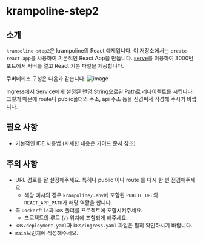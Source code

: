 # krampoline-step2

## 소개

`krampoline-step2`은 krampoline의 React 예제입니다. 
이 저장소에서는 `create-react-app`를 사용하여 기본적인 React App을 만듭니다.
[serve](https://www.npmjs.com/package/serve)를 이용하여 3000번 포트에서 서버를 열고 React 기본 파일을 제공합니다.


쿠버네티스 구성은 다음과 같습니다.
![image](https://github.com/MonoKim01/krampoline-step1/assets/85483855/248fb708-aa34-446b-9d0c-8bb30c9bc5f4)

Ingress에서 Service에게 설정된 랜덤 String으로된 Path로 리다이렉트를 시킵니다.
그렇기 때문에 route나 public폴더의 주소, api 주소 등을 신경써서 작성해 주시기 바랍니다.

## 필요 사항

- 기본적인 IDE 사용법 (자세한 내용은 가이드 문서 참조)

## 주의 사항

- URL 경로를 잘 설정해주세요. 특히나 public 이나 route 를 다시 한 번 점검해주세요.
  - 해당 예시의 경우 `krampoline/.env`에 포함된 `PUBLIC_URL`와 `REACT_APP_PATH`가 해당 역활을 합니다.
- 꼭 `Dockerfile`과 `k8s` 폴더를 프로젝트에 포함시켜주세요.
  - 프로젝트의 루트 (`/`) 위치에 포함되게 해주세요.
- `k8s/deployment.yaml`과 `k8s/ingress.yaml` 파일은 필히 확인하시기 바랍니다.
- `main`브런치에 작성해주세요.
